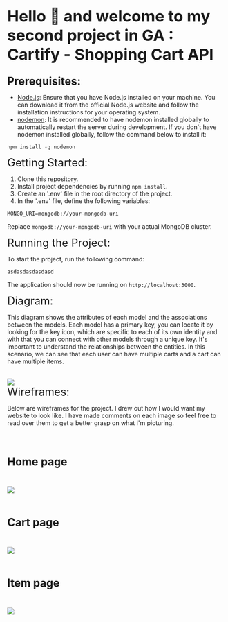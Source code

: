 <p></p>
<h1 style="font-size: 36px">Hello 👋 and welcome to my second project in GA : Cartify - Shopping Cart API</h1>
<div style="font-size: 25px; font-weight: bold">Prerequisites:</div>

<ul>
  <li><a href="https://nodejs.org/en/">Node.js</a>: Ensure that you have Node.js installed on your machine. You can download it from the official Node.js website and follow the installation instructions for your operating system.</li>
  <li><a href="https://www.npmjs.com/package/nodemon">nodemon</a>: It is recommended to have nodemon installed globally to automatically restart the server during development. If you don't have nodemon installed globally, follow the command below to install it:</li>
</ul>

<pre>
<code>npm install -g nodemon</code>
</pre>


<div style="font-size: 25px">Getting Started:</div>
   <ol>
    <li>Clone this repository.</li>
    <li>Install project dependencies by running <code>npm install</code>.</li>
    <li>Create an '.env' file in the root directory of the project.</li>
    <li>In the '.env' file, define the following variables:</li>
  </ol>

  <pre><code>MONGO_URI=mongodb://your-mongodb-uri</code></pre>

  <p>Replace <code>mongodb://your-mongodb-uri</code> with your actual MongoDB cluster.</p>

  <div style="font-size: 25px">Running the Project:</div>
  <p>To start the project, run the following command:</p>

  <pre><code>asdasdasdasdasd</code></pre>

  <p>The application should now be running on <code>http://localhost:3000</code>.</p>

<div style="font-size: 25px">Diagram:</div>
<p>This diagram shows the attributes of each model and the associations between the models. Each model has a primary key, you can locate it by looking for the key icon, which are specific to each of its own identity and with that you can connect with other models through a unique key. It's important to understand the relationships between the entities. In this scenario, we can see that each user can have multiple carts and a cart can have multiple items.</p>


</br>
  <img src="https://i.imgur.com/irj13H6.png">

<div style="font-size: 25px">Wireframes:</div>
<p>Below are wireframes for the project. I drew out how I would want my website to look like. I have made comments on each image so feel free to read over them to get a better grasp on what I'm picturing.</p>

</br>
<h3 style="font-size: 25px">Home page</h3>
</br>
  <img src="https://i.imgur.com/0T279KR.png">
</br>
</br>
  <h3 style="font-size: 25px">Cart page</h3>
  </br>
  <img src="https://i.imgur.com/p6E2eoy.png">
</br>
</br>
  <h3 style="font-size: 25px">Item page</h3>
  </br>
  <img src="https://i.imgur.com/jlEn5Tn.png">


